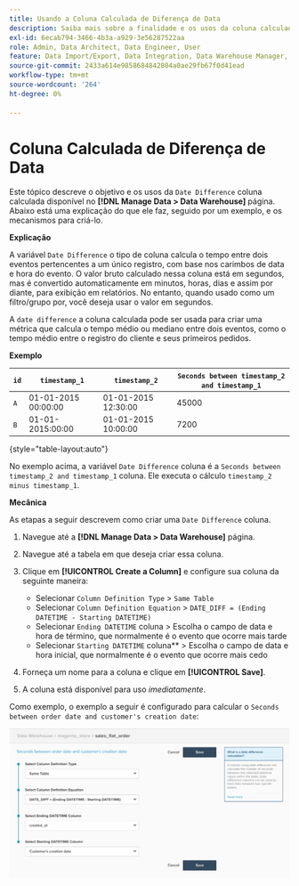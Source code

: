 ```yaml
---
title: Usando a Coluna Calculada de Diferença de Data
description: Saiba mais sobre a finalidade e os usos da coluna calculada Diferença de datas.
exl-id: 6ecab794-3466-4b3a-a929-3e56287522aa
role: Admin, Data Architect, Data Engineer, User
feature: Data Import/Export, Data Integration, Data Warehouse Manager, Commerce Tables
source-git-commit: 2433a614e9858684842804a0ae29fb67f0d41ead
workflow-type: tm+mt
source-wordcount: '264'
ht-degree: 0%

---
```


# Coluna Calculada de Diferença de Data

Este tópico descreve o objetivo e os usos da `Date Difference` coluna calculada disponível no **[!DNL Manage Data > Data Warehouse]** página. Abaixo está uma explicação do que ele faz, seguido por um exemplo, e os mecanismos para criá-lo.

**Explicação**

A variável `Date Difference` o tipo de coluna calcula o tempo entre dois eventos pertencentes a um único registro, com base nos carimbos de data e hora do evento. O valor bruto calculado nessa coluna está em segundos, mas é convertido automaticamente em minutos, horas, dias e assim por diante, para exibição em relatórios. No entanto, quando usado como um filtro/grupo por, você deseja usar o valor em segundos.

A `date difference` a coluna calculada pode ser usada para criar uma métrica que calcula o tempo médio ou mediano entre dois eventos, como o tempo médio entre o registro do cliente e seus primeiros pedidos.

**Exemplo**

| **`id`** | **`timestamp_1`** | **`timestamp_2`** | **`Seconds between timestamp_2 and timestamp_1`** |
|--- |--- |--- |--- |
| `A` | 01-01-2015 00:00:00 | 01-01-2015 12:30:00 | 45000 |
| `B` | 01-01-2015:00:00 | 01-01-2015 10:00:00 | 7200 |

{style="table-layout:auto"}


No exemplo acima, a variável `Date Difference` coluna é a `Seconds between timestamp_2 and timestamp_1` coluna. Ele executa o cálculo `timestamp_2 minus timestamp_1`.

**Mecânica**

As etapas a seguir descrevem como criar uma `Date Difference` coluna.

1. Navegue até a **[!DNL Manage Data > Data Warehouse]** página.
1. Navegue até a tabela em que deseja criar essa coluna.
1. Clique em **[!UICONTROL Create a Column]** e configure sua coluna da seguinte maneira:
   * Selecionar `Column Definition Type` > `Same Table`
   * Selecionar `Column Definition Equation` > `DATE_DIFF = (Ending DATETIME - Starting DATETIME)`
   * Selecionar `Ending DATETIME` coluna > Escolha o campo de data e hora de término, que normalmente é o evento que ocorre mais tarde
   * Selecionar `Starting DATETIME` coluna** > Escolha o campo de data e hora inicial, que normalmente é o evento que ocorre mais cedo

1. Forneça um nome para a coluna e clique em **[!UICONTROL Save]**.
1. A coluna está disponível para uso *imediatamente*.

Como exemplo, o exemplo a seguir é configurado para calcular o `Seconds between order date and customer's creation date`:

![](../../assets/date_diff.png)
